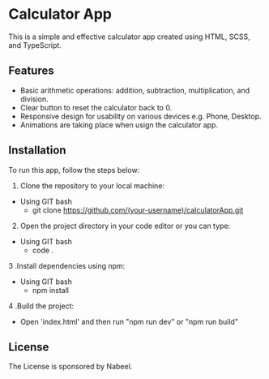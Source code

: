 # Calculator App

This is a simple and effective calculator app created using HTML, SCSS, and TypeScript.

## Features

- Basic arithmetic operations: addition, subtraction, multiplication, and division.
- Clear button to reset the calculator back to 0.
- Responsive design for usability on various devices e.g. Phone, Desktop.
- Animations are taking place when usign the calculator app.


## Installation

To run this app, follow the steps below:

1. Clone the repository to your local machine:

  -   Using GIT bash
      - git clone https://github.com/(your-username)/calculatorApp.git

2. Open the project directory in your code editor or you can type:

  -   Using GIT bash
      - code .

3 .Install dependencies using npm:

  -   Using GIT bash
      - npm install

4 .Build the project:
  -  Open 'index.html' and then run "npm run dev" or "npm run build"


## License

 The License is sponsored by Nabeel.

